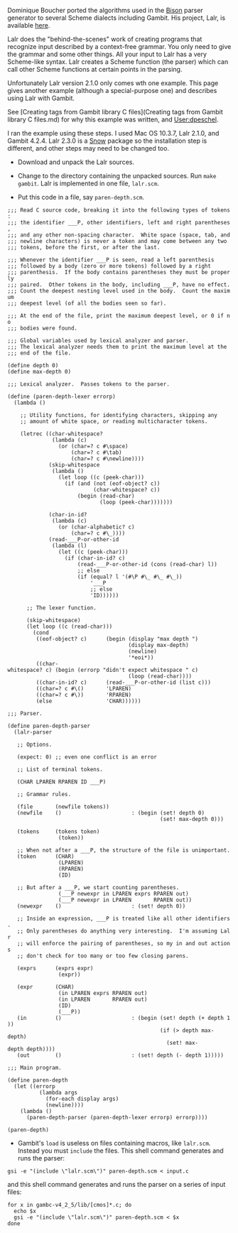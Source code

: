 Dominique Boucher ported the algorithms used in the
[Bison](http://www.gnu.org/software/bison/bison.html) parser generator
to several Scheme dialects including Gambit. His project, Lalr, is
available [here](http://schemeway.dyndns.org/Lalr/lalr.html).

Lalr does the "behind-the-scenes" work of creating programs that
recognize input described by a context-free grammar. You only need to
give the grammar and some other things. All your input to Lalr has a
very Scheme-like syntax. Lalr creates a Scheme function (the parser)
which can call other Scheme functions at certain points in the parsing.

Unfortunately Lalr version 2.1.0 only comes wth one example. This page
gives another example (although a special-purpose one) and describes
using Lalr with Gambit.

See [Creating tags from Gambit library C
files](Creating tags from Gambit library C files.md) for why
this example was written, and [User:dpeschel](User:dpeschel.md).

I ran the example using these steps. I used Mac OS 10.3.7, Lalr 2.1.0,
and Gambit 4.2.4. Lalr 2.3.0 is a [Snow](http://snow.iro.umontreal.ca/)
package so the installation step is different, and other steps may need
to be changed too.

  - Download and unpack the Lalr sources.

<!-- end list -->

  - Change to the directory containing the unpacked sources. Run `make
    gambit`. Lalr is implemented in one file, `lalr.scm`.

<!-- end list -->

  - Put this code in a file, say `paren-depth.scm`.

`;;; Read C source code, breaking it into the following types of tokens:`  
`;;; the identifier ___P, other identifiers, left and right parentheses,`  
`;;; and any other non-spacing character.  White space (space, tab, and`  
`;;; newline characters) is never a token and may come between any two`  
`;;; tokens, before the first, or after the last.`  
  
`;;; Whenever the identifier ___P is seen, read a left parenthesis`  
`;;; followed by a body (zero or more tokens) followed by a right`  
`;;; parenthesis.  If the body contains parentheses they must be properly`  
`;;; paired.  Other tokens in the body, including ___P, have no effect.`  
`;;; Count the deepest nesting level used in the body.  Count the maximum`  
`;;; deepest level (of all the bodies seen so far).`  
  
`;;; At the end of the file, print the maximum deepest level, or 0 if no`  
`;;; bodies were found.`  
  
  
`;;; Global variables used by lexical analyzer and parser.`  
`;;; The lexical analyzer needs them to print the maximum level at the`  
`;;; end of the file.`  
  
`(define depth 0)`  
`(define max-depth 0)`  
  
`;;; Lexical analyzer.  Passes tokens to the parser.`  
  
`(define (paren-depth-lexer errorp)`  
`  (lambda ()`  
  
`    ;; Utility functions, for identifying characters, skipping any`  
`    ;; amount of white space, or reading multicharacter tokens.`  
  
`    (letrec ((char-whitespace?`  
`              (lambda (c)`  
`                (or (char=? c #\space)`  
`                    (char=? c #\tab)`  
`                    (char=? c #\newline))))`  
`             (skip-whitespace`  
`              (lambda ()`  
`                (let loop ((c (peek-char)))`  
`                  (if (and (not (eof-object? c))`  
`                           (char-whitespace? c))`  
`                      (begin (read-char)`  
`                             (loop (peek-char)))))))`  
  
`             (char-in-id?`  
`              (lambda (c)`  
`                (or (char-alphabetic? c)`  
`                    (char=? c #\_))))`  
`             (read-___P-or-other-id`  
`              (lambda (l)`  
`                (let ((c (peek-char)))`  
`                  (if (char-in-id? c)`  
`                      (read-___P-or-other-id (cons (read-char) l))`  
`                      ;; else`  
`                      (if (equal? l '(#\P #\_ #\_ #\_))`  
`                          '___P`  
`                          ;; else`  
`                          'ID))))))`  
  
`      ;; The lexer function.`  
  
`      (skip-whitespace)`  
`      (let loop ((c (read-char)))`  
`        (cond`  
`         ((eof-object? c)      (begin (display "max depth ")`  
`                                      (display max-depth)`  
`                                      (newline)`  
`                                      '*eoi*))`  
`         ((char-whitespace? c) (begin (errorp "didn't expect whitespace " c)`  
`                                      (loop (read-char))))`  
`         ((char-in-id? c)      (read-___P-or-other-id (list c)))`  
`         ((char=? c #\()       'LPAREN)`  
`         ((char=? c #\))       'RPAREN)`  
`         (else                 'CHAR))))))`  
  
`;;; Parser.`  
  
`(define paren-depth-parser`  
`  (lalr-parser`  
  
`   ;; Options.`  
  
`   (expect: 0) ;; even one conflict is an error`  
  
`   ;; List of terminal tokens.`  
  
`   (CHAR LPAREN RPAREN ID ___P)`  
  
`   ;; Grammar rules.`  
  
`   (file       (newfile tokens))`  
`   (newfile    ()                      : (begin (set! depth 0)`  
`                                                (set! max-depth 0)))`  
  
`   (tokens     (tokens token)`  
`                (token))`  
  
`   ;; When not after a ___P, the structure of the file is unimportant.`  
`   (token      (CHAR)`  
`                (LPAREN)`  
`                (RPAREN)`  
`                (ID)`  
  
`   ;; But after a ___P, we start counting parentheses.`  
`                (___P newexpr in LPAREN exprs RPAREN out)`  
`                (___P newexpr in LPAREN       RPAREN out))`  
`   (newexpr    ()                      : (set! depth 0))`  
  
`   ;; Inside an expression, ___P is treated like all other identifiers.`  
`   ;; Only parentheses do anything very interesting.  I'm assuming Lalr`  
`   ;; will enforce the pairing of parentheses, so my in and out actions`  
`   ;; don't check for too many or too few closing parens.`  
  
`   (exprs      (exprs expr)`  
`                (expr))`  
  
`   (expr       (CHAR)`  
`                (in LPAREN exprs RPAREN out)`  
`                (in LPAREN       RPAREN out)`  
`                (ID)`  
`                (___P))`  
`   (in         ()                      : (begin (set! depth (+ depth 1))`  
`                                                (if (> depth max-depth)`  
`                                                  (set! max-depth depth))))`  
`   (out        ()                      : (set! depth (- depth 1)))))`  
  
`;;; Main program.`  
  
`(define paren-depth`  
`  (let ((errorp`  
`          (lambda args`  
`            (for-each display args)`  
`            (newline))))`  
`    (lambda ()`  
`      (paren-depth-parser (paren-depth-lexer errorp) errorp))))`  
  
`(paren-depth)`

  - Gambit's `load` is useless on files containing macros, like
    `lalr.scm`. Instead you must `include` the files. This shell command
    generates and runs the parser:

`gsi -e "(include \"lalr.scm\")" paren-depth.scm < input.c`

and this shell command generates and runs the parser on a series of
input files:

`for x in gambc-v4_2_5/lib/[cmos]*.c; do`  
`  echo $x`  
`  gsi -e "(include \"lalr.scm\")" paren-depth.scm < $x`  
`done`
